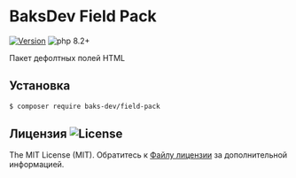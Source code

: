 # BaksDev Field Pack

[![Version](https://img.shields.io/badge/version-7.0.10-blue)](https://github.com/baks-dev/field-pack/releases)
![php 8.2+](https://img.shields.io/badge/php-min%208.1-red.svg)

Пакет дефолтных полей HTML

## Установка

``` bash
$ composer require baks-dev/field-pack
```

## Лицензия ![License](https://img.shields.io/badge/MIT-green)

The MIT License (MIT). Обратитесь к [Файлу лицензии](LICENSE.md) за дополнительной информацией.
